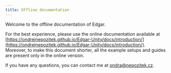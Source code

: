 ```yaml
---
title: Offline documentation
---
```


Welcome to the offline documentation of Edgar.

For the best experience, please use the online documentation available at [https://ondrejnepozitek.github.io/Edgar-Unity/docs/introduction/](https://ondrejnepozitek.github.io/Edgar-Unity/docs/introduction/). Moreover, to make this document shorter, all the example setups and guides are present only in the online version.

If you have any questions, you can contact me at [ondra@nepozitek.cz](mailto:ondra@nepozitek.cz).
